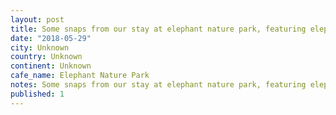 ```yaml
---
layout: post
title: Some snaps from our stay at elephant nature park, featuring elephants and my homeboy pizza the dog.
date: "2018-05-29"
city: Unknown
country: Unknown
continent: Unknown
cafe_name: Elephant Nature Park
notes: Some snaps from our stay at elephant nature park, featuring elephants and my homeboy pizza the dog.
published: 1
---
```

